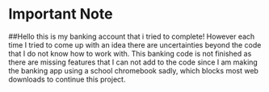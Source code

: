 # Important Note

##Hello this is my banking account that i tried to complete! However each time I tried to come up with an idea there are uncertainties beyond the code that I do not know how to work with. This banking code is not finished as there are missing features that I can not add to the code since I am making the banking app using a school chromebook sadly, which blocks most web downloads to continue this project.
